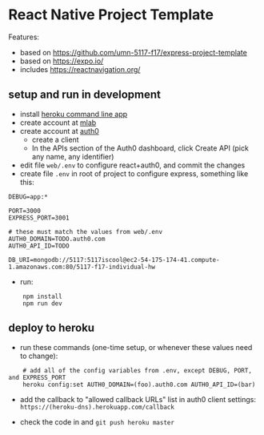# React Native Project Template

Features:

* based on <https://github.com/umn-5117-f17/express-project-template>
* based on <https://expo.io/>
* includes <https://reactnavigation.org/>

## setup and run in development

* install [heroku command line app](https://devcenter.heroku.com/articles/getting-started-with-nodejs#set-up)
* create account at [mlab](https://mlab.com/)
* create account at [auth0](https://auth0.com)
    * create a client
    * In the APIs section of the Auth0 dashboard, click Create API
      (pick any name, any identifier)
* edit file `web/.env` to configure react+auth0, and commit the changes
* create file `.env` in root of project to configure express, something like this:

```
DEBUG=app:*

PORT=3000
EXPRESS_PORT=3001

# these must match the values from web/.env
AUTH0_DOMAIN=TODO.auth0.com
AUTH0_API_ID=TODO

DB_URI=mongodb://5117:5117iscool@ec2-54-175-174-41.compute-1.amazonaws.com:80/5117-f17-individual-hw
```

* run:

```
    npm install
    npm run dev
```

## deploy to heroku

* run these commands (one-time setup, or whenever these values need to change):

```
    # add all of the config variables from .env, except DEBUG, PORT, and EXPRESS_PORT
    heroku config:set AUTH0_DOMAIN=(foo).auth0.com AUTH0_API_ID=(bar)
```

* add the callback to "allowed callback URLs" list in auth0 client settings: `https://(heroku-dns).herokuapp.com/callback`

* check the code in and `git push heroku master`
